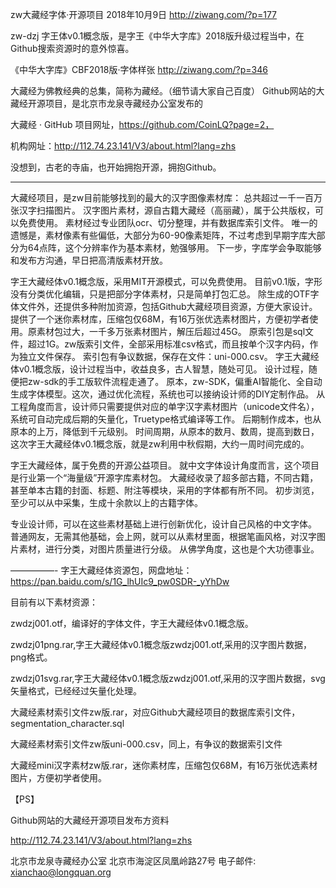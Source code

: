 zw大藏经字体·开源项目
2018年10月9日  http://ziwang.com/?p=177


zw-dzj 字王体v0.1概念版，是字王《中华大字库》2018版升级过程当中，在Github搜索资源时的意外惊喜。

《中华大字库》CBF2018版·字体样张 http://ziwang.com/?p=346

大藏经为佛教经典的总集，简称为藏经。（细节请大家自己百度）
Github网站的大藏经开源项目，是北京市龙泉寺藏经办公室发布的

大藏经 · GitHub 项目网址，https://github.com/CoinLQ?page=2，

机构网址：http://112.74.23.141/V3/about.html?lang=zhs

没想到，古老的寺庙，也开始拥抱开源，拥抱Github。

---------------------------------------------------------------------

大藏经项目，是zw目前能够找到的最大的汉字图像素材库：
总共超过一千一百万张汉字扫描图片。
汉字图片素材，源自古籍大藏经（高丽藏），属于公共版权，可以免费使用。
素材经过专业团队ocr、切分整理，并有数据库索引文件。
唯一的遗憾是，素材像素有些偏低，大部分为60-90像素矩阵，不过考虑到早期字库大部分为64点阵，这个分辨率作为基本素材，勉强够用。
下一步，字库学会争取能够和发布方沟通，早日把高清版素材开放。

 字王大藏经体v0.1概念版，采用MIT开源模式，可以免费使用。
 目前v0.1版，字形没有分类优化编辑，只是把部分字体素材，只是简单打包汇总。
除生成的OTF字体文件外，还提供多种附加资源，包括Github大藏经项目资源，方便大家设计。
 提供了一个迷你素材库，压缩包仅68M，有16万张优选素材图片，方便初学者使用。原素材包过大，一千多万张素材图片，解压后超过45G。
 原索引包是sql文件，超过1G。zw版索引文件，全部采用标准csv格式，而且按单个汉字内码，作为独立文件保存。
 索引包有争议数据，保存在文件：uni-000.csv。
字王大藏经体v0.1概念版，设计过程当中，收益良多，古人智慧，随处可见。
设计过程，随便把zw-sdk的手工版软件流程走通了。
原本，zw-SDK，偏重AI智能化、全自动生成字体模型。这次，通过优化流程，系统也可以接纳设计师的DIY定制作品。
从工程角度而言，设计师只需要提供对应的单字汉字素材图片（unicode文件名），系统可自动完成后期的矢量化，Truetype格式编译等工作。
后期制作成本，也从原本的上万，降低到千元级别。
时间周期，从原本的数月、数周，提高到数日，这次字王大藏经体v0.1概念版，就是zw利用中秋假期，大约一周时间完成的。

字王大藏经体，属于免费的开源公益项目。
就中文字体设计角度而言，这个项目是行业第一个“海量级”开源字库素材包。
大藏经收录了超多部古籍，不同古籍，甚至单本古籍的封面、标题、附注等模块，采用的字体都有所不同。
初步浏览，至少可以从中采集，生成十余款以上的古籍字体。

专业设计师，可以在这些素材基础上进行创新优化，设计自己风格的中文字体。
普通网友，无需其他基础，会上网，就可以从素材里面，根据笔画风格，对汉字图片素材，进行分类，对图片质量进行分级。
从佛学角度，这也是个大功德事业。

—————-
字王大藏经体资源包，网盘地址：https://pan.baidu.com/s/1G_lhUIc9_pw0SDR-_yYhDw

目前有以下素材资源：

zwdzj001.otf，编译好的字体文件，字王大藏经体v0.1概念版。

zwdzj01png.rar,字王大藏经体v0.1概念版zwdzj001.otf,采用的汉字图片数据，png格式。

zwdzj01svg.rar,字王大藏经体v0.1概念版zwdzj001.otf,采用的汉字图片数据，svg矢量格式，已经经过矢量化处理。

大藏经素材索引文件zw版.rar，对应Github大藏经项目的数据库索引文件，segmentation_character.sql

大藏经素材索引文件zw版uni-000.csv，同上，有争议的数据索引文件

大藏经mini汉字素材zw版.rar，迷你素材库，压缩包仅68M，有16万张优选素材图片，方便初学者使用。

【PS】

Github网站的大藏经开源项目发布方资料

http://112.74.23.141/V3/about.html?lang=zhs

北京市龙泉寺藏经办公室
北京市海淀区凤凰岭路27号
电子邮件: xianchao@longquan.org
